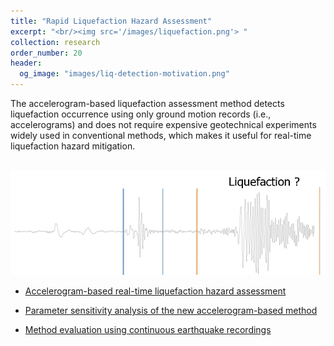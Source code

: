 ```yaml
---
title: "Rapid Liquefaction Hazard Assessment"
excerpt: "<br/><img src='/images/liquefaction.png'> "
collection: research
order_number: 20
header: 
  og_image: "images/liq-detection-motivation.png"
---
```


The accelerogram-based liquefaction assessment method detects liquefaction occurrence using only ground motion records (i.e., accelerograms) and does not require expensive geotechnical experiments widely used in conventional methods, which makes it useful for real-time liquefaction hazard mitigation.

<br/><img src='/images/liq-detection-motivation.png'>


* [Accelerogram-based real-time liquefaction hazard assessment](/posts/2021-blog-liq-detection)

* [Parameter sensitivity analysis of the new accelerogram-based method](/posts/2021-blog-liq-detection-correlation)

* [Method evaluation using continuous earthquake recordings](/posts/2022-blog-liq-detection-4arrays)




